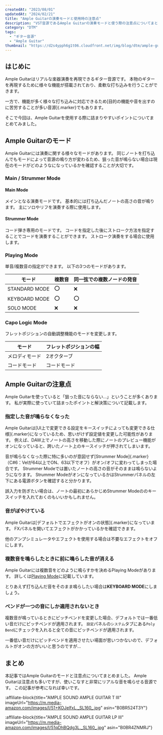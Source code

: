 ```yaml
---
createdAt: "2023/08/01"
updatedAt: "2024/02/21"
title: "Ample Guitarの演奏モードと使用時の注意点"
description: "VST音源であるAmple Guitarの演奏モードと使う際の注意点についてまとめます。"
category: "DTM"
tags:
  - "ギター音源"
  - "Ample Guitar"
thumbnail: "https://d2s4ypph6g1t06.cloudfront.net/img/blog/dtm/ample-guitar/ag_lp.png"
---
```


## はじめに

Ample Guitarはリアルな楽器演奏を再現できるギター音源です。
本物のギターを再現するために様々な機能が搭載されており、柔軟な打ち込みを行うことができます。

一方で、機能が多く様々な打ち込みに対応できるため[目的の機能や音を出すのに苦労することが多い音源]{.marker}でもあります。

そこで今回は、Ample Guitarを使用する際に詰まりやすいポイントについてまとめてみました。

## Ample Guitarのモード

Ample Guitarには演奏に関する様々なモードがあります。
同じノートを打ち込んでもモードによって音源の鳴り方が変わるため、狙った音が鳴らない場合は現在のモードがどのようなになっているかを確認することが大切です。

### Main / Strummer Mode

#### Main Mode

メインとなる演奏モードです。
基本的には打ち込んだノートの高さの音が鳴ります。
主にソロやリフを演奏する際に使用します。

#### Strummer Mode

コード弾き専用のモードです。
コードを指定した後にストローク方法を指定することでコードを演奏することができます。
ストローク演奏をする場合に使用します。

### Playing Mode

単音/複数音の指定ができます。
以下の3つのモードがあります。

| モード        | 複数音 | 同一弦での複数ノードの発音 |
| ------------- | ------ | -------------------------- |
| STANDARD MODE | ⭕     | ❌                         |
| KEYBOARD MODE | ⭕     | ⭕                         |
| SOLO MODE     | ❌     | ❌                         |

### Capo Logic Mode

フレットポジションの自動調整機能のモードを変更します。

| モード         | フレットポジションの幅 |
| -------------- | ---------------------- |
| メロディモード | 2オクターブ            |
| コードモード   | コードモード           |

## Ample Guitarの注意点

Ample Guitarを使っていると「狙った音にならない…」ということが多くあります。
私が実際に使っていて詰まったポイントと解決策について記載します。

### 指定した音が鳴らなくなった

Ample Guitarは[UI上で変更できる設定をキースイッチによっても変更できる仕様]{.marker}になっているため、思いがけず設定値を変更した可能性があります。
例えば、DAW上でノートの高さを移動した際にノートのプレビュー機能がオンになっていると、跨いたノート上のキースイッチが押されてしまいます。

音が鳴らなくなった際に特に多いのが意図せず[Strummer Mode]{.marker}（C#6：Velが64以上でON、63以下でオフ）がオン/オフに変わってしまった場合です。
Strummer Modeでは置いたノートの高さの音がそのままは鳴らないようになります。
Strummer ModeがオンになっているかはStrummerパネルの左下にある電源ボタンを確認すると分かります。

誤入力を防ぎたい場合は、ノートの最初にあらかじめStrummer Modeののキースイッチを入れておくのもいいかもしれません。

### 音がぼやけている

Ample Guitarは[デフォルトでエフェクトがオンの状態]{.marker}になっています。
FXパネルを開いてエフェクトがかかっているかを確認できます。

他のアンプシミュレータやエフェクトを使用する場合は不要なエフェクトをオフにします。

### 複数音を鳴らしたときに前に鳴らした音が消える

Ample Guitarには複数音をどのように鳴らすかを決めるPlaying Modeがあります。
詳しくは[Playing Mode](#playing-mode)に記載しています。

とりあえず打ち込んだ音をそのまま鳴らしたい場合は**KEYBOARD MODE**にしましょう。

### ベンドが一つの音にしか適用されないとき

複数音が鳴っているときにピッチベンドを変更した場合、デフォルトでは一番低い音だけにピッチベンドが適用されます。
`設定`パネルの`システム`タブにある`Poly Bend`にチェックを入れると全ての音にピッチベンドが適用されます。

一番低い音だけにピッチベンドを適用させたい場面が思いつかないので、デフォルトがオンの方がいいと思うのですが…

<!-- ### 指定したコードがならない

コードの指定をカッティングより先に行う

（Ample Guitar Tの指定モードの場合は同時押しでも問題なかった） -->

<!-- ### Detectモードでオンコードがうまく鳴らせない

コード指定→ベースコード指定→弦指定の順番に指定する必要がある -->

<!-- ### リリースタイム

リリースを調整する -->

## まとめ

本記事ではAmple Guitarのモードと注意点についてまとめました。
Ample Guitarは注意点も多いですが、使いこなすと非常にリアルな音を鳴らせる音源です。
この記事が参考になれば幸いです。

:affiliate-block{title="AMPLE SOUND AMPLE GUITAR T III" imageUrl="https://m.media-amazon.com/images/I/51+KOJelfxL._SL160_.jpg" asin="B0BR524T3Y"}

:affiliate-block{title="AMPLE SOUND AMPLE GUITAR LP III" imageUrl="https://m.media-amazon.com/images/I/51qDhBQdg3L._SL160_.jpg" asin="B0BR4ZNMRJ"}
